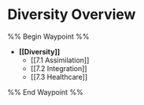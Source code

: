 # Diversity Overview
%% Begin Waypoint %%
- **[[Diversity]]**
	- [[7.1 Assimilation]]
	- [[7.2 Integration]]
	- [[7.3 Healthcare]]

%% End Waypoint %%